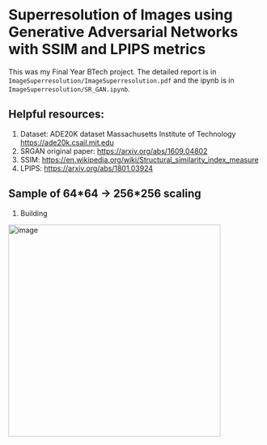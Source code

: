 # Superresolution of Images using Generative Adversarial Networks with SSIM and LPIPS metrics

This was my Final Year BTech project. The detailed report is in `ImageSuperresolution/ImageSuperresolution.pdf` and the ipynb is in `ImageSuperresolution/SR_GAN.ipynb`.

## Helpful resources:
1. Dataset: 
ADE20K dataset
Massachusetts Institute of Technology
https://ade20k.csail.mit.edu
2. SRGAN original paper: https://arxiv.org/abs/1609.04802
3. SSIM: https://en.wikipedia.org/wiki/Structural_similarity_index_measure
4. LPIPS: https://arxiv.org/abs/1801.03924

## Sample of 64\*64 -> 256\*256 scaling
1. Building
<img width="419" alt="image" src="https://github.com/user-attachments/assets/086d0047-bff1-44f6-be7d-f573972806e1" />
